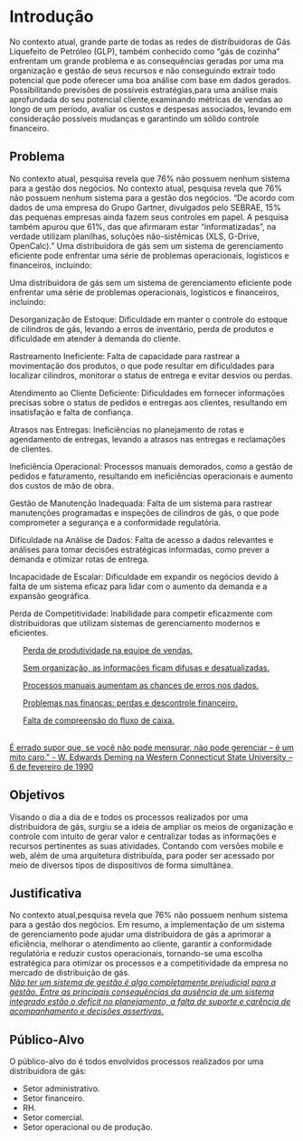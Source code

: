 # Introdução

No contexto atual, grande parte de todas as redes de distribuidoras de Gás Liquefeito de Petróleo (GLP), também conhecido como “gás de cozinha” enfrentam um grande problema e as consequências geradas por uma ma organização e gestão de seus recursos e não conseguindo extrair todo potencial que pode oferecer uma boa análise com base em dados gerados. Possibilitando previsões de possíveis estratégias,para uma análise mais aprofundada do seu potencial cliente,examinando métricas de vendas ao longo de um período, avaliar os custos e despesas associados, levando em consideração possíveis mudanças e garantindo um sólido controle financeiro.

## Problema
No contexto atual, pesquisa revela que 76% não possuem nenhum sistema para a gestão dos negócios.
No contexto atual, pesquisa revela que 76% não possuem nenhum sistema para a gestão dos negócios. 
“De acordo com dados de uma empresa do Grupo Gartner, divulgados pelo SEBRAE, 15% das pequenas empresas ainda fazem seus controles em papel. A pesquisa também apurou que 61%, das que afirmaram estar “informatizadas”, na verdade utilizam planilhas, soluções não-sistêmicas (XLS, G-Drive, OpenCalc).” 
Uma distribuidora de gás sem um sistema de gerenciamento eficiente pode enfrentar uma série de problemas operacionais, logísticos e financeiros, incluindo:

Uma distribuidora de gás sem um sistema de gerenciamento eficiente pode enfrentar uma série de problemas operacionais, logísticos e financeiros, incluindo:

Desorganização de Estoque: Dificuldade em manter o controle do estoque de cilindros de gás, levando a erros de inventário, perda de produtos e dificuldade em atender à demanda do cliente.

Rastreamento Ineficiente: Falta de capacidade para rastrear a movimentação dos produtos, o que pode resultar em dificuldades para localizar cilindros, monitorar o status de entrega e evitar desvios ou perdas.

Atendimento ao Cliente Deficiente: Dificuldades em fornecer informações precisas sobre o status de pedidos e entregas aos clientes, resultando em insatisfação e falta de confiança.

Atrasos nas Entregas: Ineficiências no planejamento de rotas e agendamento de entregas, levando a atrasos nas entregas e reclamações de clientes.

Ineficiência Operacional: Processos manuais demorados, como a gestão de pedidos e faturamento, resultando em ineficiências operacionais e aumento dos custos de mão de obra.

Gestão de Manutenção Inadequada: Falta de um sistema para rastrear manutenções programadas e inspeções de cilindros de gás, o que pode comprometer a segurança e a conformidade regulatória.

Dificuldade na Análise de Dados: Falta de acesso a dados relevantes e análises para tomar decisões estratégicas informadas, como prever a demanda e otimizar rotas de entrega.

Incapacidade de Escalar: Dificuldade em expandir os negócios devido à falta de um sistema eficaz para lidar com o aumento da demanda e a expansão geográfica.

Perda de Competitividade: Inabilidade para competir eficazmente com distribuidoras que utilizam sistemas de gerenciamento modernos e eficientes.
<br>
<a href ="https://g2tecnologia.com.br/11-problemas-de-nao-ter-um-erp-na-sua-empresa/">
<ol> Perda de produtividade na equipe de vendas.</ol>
<ol>Sem organização, as informações ficam difusas e desatualizadas.</ol>
<ol>Processos manuais aumentam as chances de erros nos dados.</ol>
<ol>Problemas nas finanças: perdas e descontrole financeiro.</ol>
<ol>Falta de compreensão do fluxo de caixa.</ol>
</a>
<br>
<a href="https://jorgeaudy.com/2016/01/27/william-edwards-deming-1900-1993/">É errado supor que, se você não pode mensurar, não pode gerenciar – é um mito caro." - W. Edwards Deming na Western Connecticut State University – 6 de fevereiro de 1990 </a>

## Objetivos

Visando o dia a dia de e todos os processos realizados por uma distribuidora de gás, surgiu se a ideia de ampliar os meios de organização e controle com intuito de gerar valor e centralizar todas as informações e recursos pertinentes as suas atividades. Contando com versões mobile e web, além de uma arquitetura distribuída, para poder ser acessado por meio de diversos tipos de dispositivos de forma simultânea.

## Justificativa
No contexto atual,pesquisa revela que 76% não possuem nenhum sistema para a gestão dos negócios.
Em resumo, a implementação de um sistema de gerenciamento pode ajudar uma distribuidora de gás a aprimorar a eficiência, melhorar o atendimento ao cliente, garantir a conformidade regulatória e reduzir custos operacionais, tornando-se uma escolha estratégica para otimizar os processos e a competitividade da empresa no mercado de distribuição de gás.
<br>
<i>
<a href ="https://www.xpert.com.br/nao-ter-um-sistema-prejudica-a-sua-gestao/#:~:text=N%C3%A3o%20ter%20um%20sistema%20de%20gest%C3%A3o%20%C3%A9%20algo%20completamente%20prejudicial,de%20acompanhamento%20e%20decis%C3%B5es%20assertivas.">Não ter um sistema de gestão é algo completamente prejudicial para a gestão.
Entre as principais consequências da ausência de um sistema integrado estão o deficit no planejamento, a falta de suporte e carência de acompanhamento e decisões assertivas.</a>
</i>
 

## Público-Alvo
O público-alvo do é todos envolvidos processos realizados por uma distribuidora de gás:

* Setor administrativo.
* Setor financeiro.
* RH.
* Setor comercial.
* Setor operacional ou de produção.
